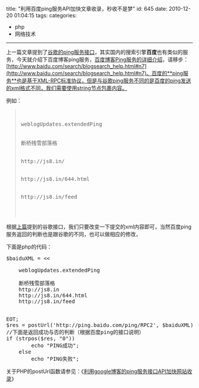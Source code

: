 title: "利用百度ping服务API加快文章收录，秒收不是梦"
id: 645
date: 2010-12-20 01:04:15
tags: 
categories: 
- php
- 网络技术
---

上一篇文章提到了[谷歌的ping服务接口](http://js8.in/644.html "利用google博客的ping服务接口API加快网站收录")，其实国内的搜索引擎**百度**也有类似的服务，今天就介绍下百度博客ping服务，[百度博客Ping服务的详细介绍](http://www.baidu.com/search/blogsearch_help.html#n7)，请移步：[http://www.baidu.com/search/blogsearch_help.html#n7](http://www.baidu.com/search/blogsearch_help.html#n7)。百度的**ping服务**也是基于XML-RPC标准协议，但是与谷歌ping服务不同的是百度的ping发送的xml格式不同，我们需要使用string节点包裹内容。

例如：
> <pre lang="xml">
> <?xml version="1.0" encoding="UTF-8"?>
> <methodCall>
> <methodName>weblogUpdates.extendedPing</methodName>
> <params>
> <param>
> <value><string>断桥残雪部落格</string></value>
> </param>
> <param>
> <value><string>http://js8.in/</string></value>
> </param>
> <param>
> <value><string>http://js8.in/644.html</string></value>
> </param>
> <param>
> <value><string>http://js8.in/feed</string></value>
> </param>
> </params>
> </methodCall>
> </pre>

根据[上篇](http://js8.in/644.html "利用google博客的ping服务接口API加快网站收录")提到的谷歌接口，我们只要改变一下提交的xml内容即可，当然百度ping服务返回的判断也是跟谷歌的不同，也可以做相应的修改，
<!--more-->
下面是php的代码：
<pre lang="php">
$baiduXML = <<<EOT
	<?xml version="1.0" encoding="UTF-8"?>
	<methodCall>
	<methodName>weblogUpdates.extendedPing</methodName>
	<params>
	<param><value><string>断桥残雪部落格</string></value></param>
	<param><value><string>http://js8.in</string></value></param>
	<param><value><string>http://js8.in/644.html</string></value></param>
	<param><value><string>http://js8.in/feed</string></value></param>
	</params>
	</methodCall>
EOT;
$res = postUrl('http://ping.baidu.com/ping/RPC2', $baiduXML);
//下面是返回成功与否的判断（根据百度ping的接口说明）
if (strpos($res, "<int>0</int>"))
        echo "PING成功";
    else
        echo "PING失败";
</pre>

关于PHP的postUrl函数请参见：《[利用google博客的ping服务接口API加快网站收录](http://js8.in/644.html)》